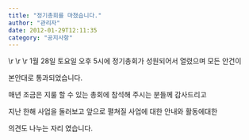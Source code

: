 ```yaml
---
title: "정기총회를 마쳤습니다."
author: "관리자"
date: 2012-01-29T12:11:35
category: "공지사항"
---
```


\r
\r
\r
1월 28일 토요일 오후 5시에 정기총회가 성원되어서 열렸으며 모든 안건이

본안대로 통과되었습니다.

매년 조금은 지룰 할 수 있는 총회에 참석해 주시는 분들께 감사드리고

지난 한해 사업을 둘러보고 앞으로 펼쳐질 사업에 대한 안내와 활동에대한

의견도 나누는 자리 였습니다.
